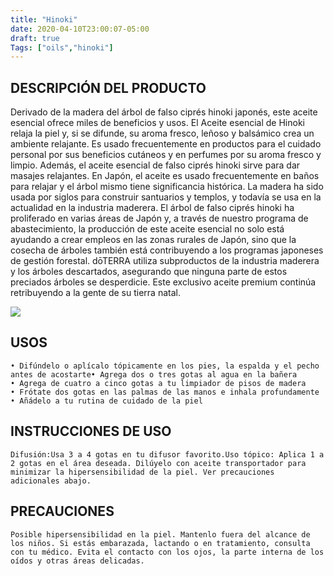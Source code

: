 ```yaml
---
title: "Hinoki"
date: 2020-04-10T23:00:07-05:00
draft: true
Tags: ["oils","hinoki"]
---
```

## DESCRIPCIÓN DEL PRODUCTO

 Derivado de la madera del árbol de falso ciprés hinoki japonés, este aceite esencial ofrece miles de beneficios y usos. El Aceite esencial de Hinoki relaja la piel y, si se difunde, su aroma fresco, leñoso y balsámico crea un ambiente relajante. Es usado frecuentemente en productos para el cuidado personal por sus beneficios cutáneos y en perfumes por su aroma fresco y limpio. Además, el aceite esencial de falso ciprés hinoki sirve para dar masajes relajantes. En Japón, el aceite es usado frecuentemente en baños para relajar y el árbol mismo tiene significancia histórica. La madera ha sido usada por siglos para construir santuarios y templos, y todavía se usa en la actualidad en la industria maderera. El árbol de falso ciprés hinoki ha proliferado en varias áreas de Japón y, a través de nuestro programa de abastecimiento, la producción de este aceite esencial no solo está ayudando a crear empleos en las zonas rurales de Japón, sino que la cosecha de árboles también está contribuyendo a los programas japoneses de gestión forestal. dōTERRA utiliza subproductos de la industria maderera y los árboles descartados, asegurando que ninguna parte de estos preciados árboles se desperdicie. Este exclusivo aceite premium continúa retribuyendo a la gente de su tierra natal.

 ![](/images/hinoki.jpg#center)

 ## USOS
 
    • Difúndelo o aplícalo tópicamente en los pies, la espalda y el pecho antes de acostarte• Agrega dos o tres gotas al agua en la bañera
    • Agrega de cuatro a cinco gotas a tu limpiador de pisos de madera
    • Frótate dos gotas en las palmas de las manos e inhala profundamente
    • Añádelo a tu rutina de cuidado de la piel 
 
 ## INSTRUCCIONES DE USO

    Difusión:Usa 3 a 4 gotas en tu difusor favorito.Uso tópico: Aplica 1 a 2 gotas en el área deseada. Dilúyelo con aceite transportador para minimizar la hipersensibilidad de la piel. Ver precauciones adicionales abajo.
 
 ## PRECAUCIONES

    Posible hipersensibilidad en la piel. Mantenlo fuera del alcance de los niños. Si estás embarazada, lactando o en tratamiento, consulta con tu médico. Evita el contacto con los ojos, la parte interna de los oídos y otras áreas delicadas.

